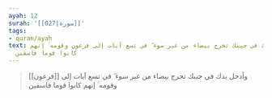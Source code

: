 ```yaml
---
ayah: 12
surah: '[[027|سورة]]'
tags:
- quran/ayah
text: وأدخل يدك في جيبك تخرج بيضاء من غير سوء ۖ في تسع آيات إلى فرعون وقومه ۚ إنهم
  كانوا قوما فاسقين
---
```

> وأدخل يدك في جيبك تخرج بيضاء من غير سوء ۖ في تسع آيات إلى [[فرعون]] وقومه ۚ إنهم كانوا قوما فاسقين
